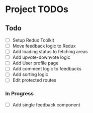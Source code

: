 # Project TODOs

## Todo

- [ ] Setup Redux Toolkit
- [ ] Move feedback logic to Redux
- [ ] Add loading status to fetching areas
- [ ] Add upvote-downvote logic
- [ ] Add User profile page
- [ ] Add comment logic to feedbacks
- [ ] Add sorting logic
- [ ] Edit protected routes

### In Progress

- [ ] Add single feedback component
